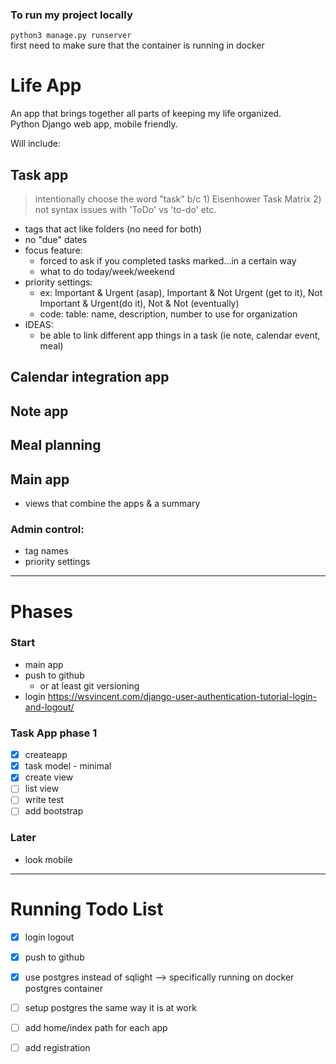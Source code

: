 ### To run my project locally
`python3 manage.py runserver`   
first need to make sure that the container is running in docker

# Life App
An app that brings together all parts of keeping my life organized.  
Python Django web app, mobile friendly.  

Will include:  
## Task app 
> intentionally choose the word "task" b/c 1) Eisenhower Task Matrix 2) not syntax issues with 'ToDo' vs 'to-do' etc.
  - tags that act like folders (no need for both)
  - no "due" dates
  - focus feature:
    - forced to ask if you completed tasks marked...in a certain way
    - what to do today/week/weekend
  - priority settings:
    - ex: Important & Urgent (asap), Important & Not Urgent (get to it), Not Important & Urgent(do it), Not & Not (eventually)
    - code: table: name, description, number to use for organization
  - IDEAS:
    -  be able to link different app things in a task (ie note, calendar event, meal)

  

## Calendar integration app
## Note app
## Meal planning
## Main app
  - views that combine the apps & a summary

### Admin control:
- tag names
- priority settings

---

# Phases

### Start
- main app
- push to github
  - or at least git versioning
- login
https://wsvincent.com/django-user-authentication-tutorial-login-and-logout/  

### Task App phase 1
- [X] createapp
- [X] task model - minimal
- [X] create view
- [ ] list view
- [ ] write test
- [ ] add bootstrap

### Later
- look mobile

---
# Running Todo List
- [X] login logout
- [X] push to github  

- [X] use postgres instead of sqlight --> specifically running on docker postgres container
- [ ] setup postgres the same way it is at work

- [ ] add home/index path for each app
- [ ] add registration


